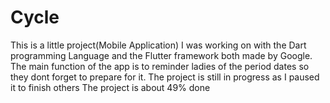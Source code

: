 # Cycle
This is a little project(Mobile Application) I was working on with the Dart programming Language and the Flutter framework both made by Google. The main function of the app is to reminder ladies of the period dates so they dont forget to prepare for it. The project is still in progress as I paused it to finish others
The project is about 49% done

